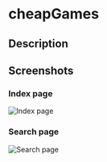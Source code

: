 # cheapGames

## Description

## Screenshots

### Index page

![Index page](/sreenshots/index-page.png "Index page")

### Search page

![Search page](/sreenshots/search-page.png "Search page")
